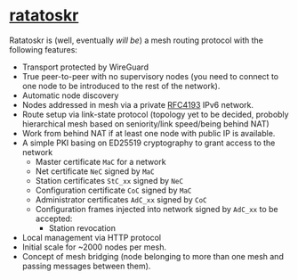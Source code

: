 # [ratatoskr](https://en.wikipedia.org/wiki/Ratatoskr)

Ratatoskr is (well, eventually *will be*) a mesh routing protocol with the following features:

- Transport protected by WireGuard
- True peer-to-peer with no supervisory nodes (you need to connect to one node to be introduced to the rest of the network).
- Automatic node discovery
- Nodes addressed in mesh via a private [RFC4193](https://tools.ietf.org/html/rfc4193) IPv6 network.
- Route setup via link-state protocol (topology yet to be decided, probobly hierarchical mesh based on seniority/link speed/being behind NAT)
- Work from behind NAT if at least one node with public IP is available.
- A simple PKI basing on ED25519 cryptography to grant access to the network
  - Master certificate `MaC` for a network
  - Net certificate `NeC` signed by `MaC`
  - Station certificates `StC_xx` signed by `NeC`
  - Configuration certificate `CoC` signed by `MaC`
  - Administrator certificates `AdC_xx` signed by `CoC`
  - Configuration frames injected into network signed by `AdC_xx` to be accepted:
    - Station revocation
- Local management via HTTP protocol
- Initial scale for ~2000 nodes per mesh.
- Concept of mesh bridging (node belonging to more than one mesh and passing messages between them).

